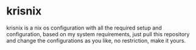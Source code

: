 # krisnix
krisnix is a nix os configuration with all the required setup and configuration, based on my system requirements, just pull this repository and change the configurations as you like, no restriction, make it yours.
